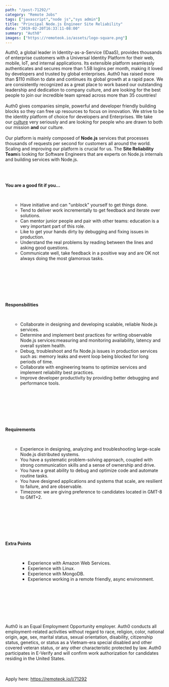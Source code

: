 ```yaml
---
path: "/post-71292/"
category: "Remote Jobs"
tags: ["javascript","node js","sys admin"]
title: "Principal Node.js Engineer Site Reliability"
date: "2019-02-20T16:33:11-08:00"
summary: "Auth0"
images: ["https://remoteok.io/assets/logo-square.png"]
---
```


Auth0, a global leader in Identity-as-a-Service (IDaaS), provides thousands of enterprise customers with a Universal Identity Platform for their web, mobile, IoT, and internal applications. Its extensible platform seamlessly authenticates and secures more than 1.5B logins per month, making it loved by developers and trusted by global enterprises. Auth0 has raised more than $110 million to date and continues its global growth at a rapid pace. We are consistently recognized as a great place to work based our outstanding leadership and dedication to company culture, and are looking for the best people to join our incredible team spread across more than 35 countries!<br /><br />Auth0 gives companies simple, powerful and developer friendly building blocks so they can free up resources to focus on innovation. We strive to be the identity platform of choice for developers and Enterprises. We take our&nbsp;<a href="https://auth0.com/blog/our-culture-and-values-at-auth0/" rel="nofollow">culture</a>&nbsp;very seriously and are looking for people who are drawn to both our mission&nbsp;<strong>and</strong>&nbsp;our culture.<br /><br />Our platform is mainly composed of&nbsp;<strong>Node.js</strong>&nbsp;services that processes thousands of requests per second for customers all around the world. Scaling and improving our platform is crucial for us. The&nbsp;<strong>Site Reliability Team</strong>is looking for Software Engineers that are experts on Node.js internals and building services with Node.js.<br /><br /><br /><br /><p><strong>You are a good fit if you...</strong></p><br /><ul><ul><li>Have initiative and can "unblock" yourself to get things done.</li><li>Tend to deliver work incrementally to get feedback and iterate over solutions.</li><li>Can mentor junior people and pair with other teams: education is a very important part of this role.</li><li>Like to get your hands dirty by debugging and fixing issues in production.</li><li>Understand the real problems by reading between the lines and asking good questions.</li><li>Communicate well, take feedback in a positive way and are OK not always doing the most glamorous tasks.</li></ul><br /></ul><br /><br /><br /><br /><br /><p><strong>Responsbilities</strong></p><br /><ul><ul><li>Collaborate in designing and developing scalable, reliable Node.js services.</li><li>Determine and implement best practices for writing observable Node.js services:measuring and monitoring availability, latency and overall system health.</li><li>Debug, troubleshoot and fix Node.js issues in production services such as: memory leaks and event loop being blocked for long periods of time.</li><li>Collaborate with engineering teams to optimize services and implement reliability best practices.</li><li>Improve developer productivity by providing better debugging and performance tools.</li></ul><br /></ul><br /><br /><br /><br /><br /><p><strong>Requirements</strong></p><br /><ul><ul><li>Experience in designing, analyzing and troubleshooting large-scale Node.js distributed systems.</li><li>You have a systematic problem-solving approach, coupled with strong communication skills and a sense of ownership and drive.</li><li>You have a great ability to debug and optimize code and automate routine tasks.</li><li>You have designed applications and systems that scale, are resilient to failure, and are observable.</li><li>Timezone: we are giving preference to candidates located in GMT-8 to GMT+2.</li></ul><br /></ul><br /><br /><br /><br /><br /><p><strong>Extra Points</strong></p><br /><ul><ul><ul><li>Experience with Amazon Web Services.</li><li>Experience with Linux.</li><li>Experience with MongoDB.</li><li>Experience working in a remote friendly, async environment.</li></ul><br /></ul><br /></ul><br /><br /><br /><br /><br />Auth0 is an Equal Employment Opportunity employer. Auth0 conducts all employment-related activities without regard to race, religion, color, national origin, age, sex, marital status, sexual orientation, disability, citizenship status, genetics, or status as a Vietnam-era special disabled and other covered veteran status, or any other characteristic protected by law. Auth0 participates in E-Verify and will confirm work authorization for candidates residing in the United States.

<br/>
<br/>
Apply here: <A HREF="https://remoteok.io/l/71292">https://remoteok.io/l/71292</A>
